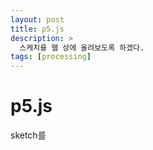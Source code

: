 ```yaml
---
layout: post
title: p5.js
description: >
  스케치를 웹 상에 올려보도록 하겠다.
tags: [processing]
---
```


# p5.js

sketch를
